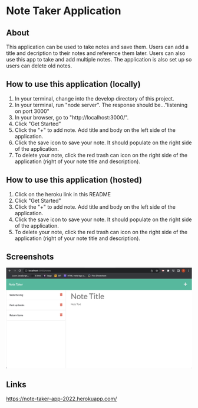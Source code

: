 # Note Taker Application

## About 
This application can be used to take notes and save them. Users can add a title and decription to their notes and reference them later. Users can also use this app to take and add multiple notes. The application is also set up so users can delete old notes. 

## How to use this application (locally)
1. In your terminal, change into the develop directory of this project.
2. In your terminal, run "node server". The response should be..."listening on port 3000"
3. In your browser, go to "http://localhost:3000/".
4. Click "Get Started"
5. Click the "+" to add note. Add title and body on the left side of the application. 
6. Click the save icon to save your note. It should populate on the right side of the application.
7. To delete your note, click the red trash can icon on the right side of the application (right of your note title and description).


## How to use this application (hosted)
1. Click on the heroku link in this README
2. Click "Get Started"
5. Click the "+" to add note. Add title and body on the left side of the application. 
6. Click the save icon to save your note. It should populate on the right side of the application.
7. To delete your note, click the red trash can icon on the right side of the application (right of your note title and description).
   
## Screenshots
![Screenshot](Develop/public/assets/Screenshot.png)

## Links
https://note-taker-app-2022.herokuapp.com/ 
